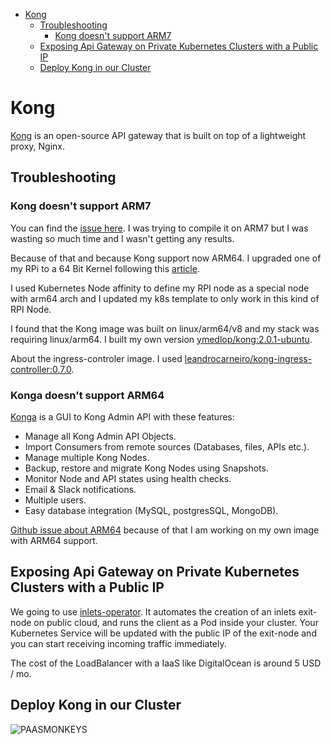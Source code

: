 - [Kong](#kong)
  * [Troubleshooting](#troubleshooting)
    + [Kong doesn't support ARM7](#kong-doesn-t-support-arm7)
  * [Exposing Api Gateway on Private Kubernetes Clusters with a Public IP](#exposing-api-gateway-on-private-kubernetes-clusters-with-a-public-ip)
  * [Deploy Kong in our Cluster](#deploy-kong-in-our-cluster)

# Kong
[Kong](https://konghq.com/) is an open-source API gateway that is built on top of a lightweight proxy, Nginx.

## Troubleshooting
### Kong doesn't support ARM7

You can find the [issue here](https://discuss.konghq.com/t/support-linux-arm-v7/5610?u=ymedlop). I was trying to compile it on ARM7 but I was wasting so much time and I wasn't getting any results. 

Because of that and because Kong support now ARM64. I upgraded one of my RPi to a 64 Bit Kernel following this [article](https://illegalexception.schlichtherle.de/raspbian/2019/09/21/how-to-upgrade-raspbian-to-a-64-bit-kernel/).

I used Kubernetes Node affinity to define my RPI node as a special node with arm64 arch and I updated my k8s template to only work in this kind of RPI Node.

I found that the Kong image was built on linux/arm64/v8 and my stack was requiring linux/arm64. I built my own version [ymedlop/kong:2.0.1-ubuntu](https://hub.docker.com/repository/docker/ymedlop/kong/tags?page=1).

About the ingress-controler image. I used [leandrocarneiro/kong-ingress-controller:0.7.0](https://hub.docker.com/r/leandrocarneiro/kong-ingress-controller/tags).

### Konga doesn't support ARM64
[Konga](https://github.com/pantsel/konga) is a GUI to Kong Admin API with these features:
* Manage all Kong Admin API Objects.
* Import Consumers from remote sources (Databases, files, APIs etc.).
* Manage multiple Kong Nodes.
* Backup, restore and migrate Kong Nodes using Snapshots.
* Monitor Node and API states using health checks.
* Email & Slack notifications.
* Multiple users.
* Easy database integration (MySQL, postgresSQL, MongoDB).

[Github issue about ARM64](https://github.com/pantsel/konga/issues/457) because of that I am working on my own image with ARM64 support.

## Exposing Api Gateway on Private Kubernetes Clusters with a Public IP
We going to use [inlets-operator](https://github.com/inlets/inlets-operator). It automates the creation of an inlets exit-node on public cloud, and runs the client as a Pod inside your cluster. Your Kubernetes Service will be updated with the public IP of the exit-node and you can start receiving incoming traffic immediately.

The cost of the LoadBalancer with a IaaS like DigitalOcean is around 5 USD / mo.

## Deploy Kong in our Cluster
![PAASMONKEYS](https://aws1.discourse-cdn.com/standard10/uploads/konghq/optimized/2X/2/227898ccec868321002dd9b365c49c924182ba90_2_690x134.png)